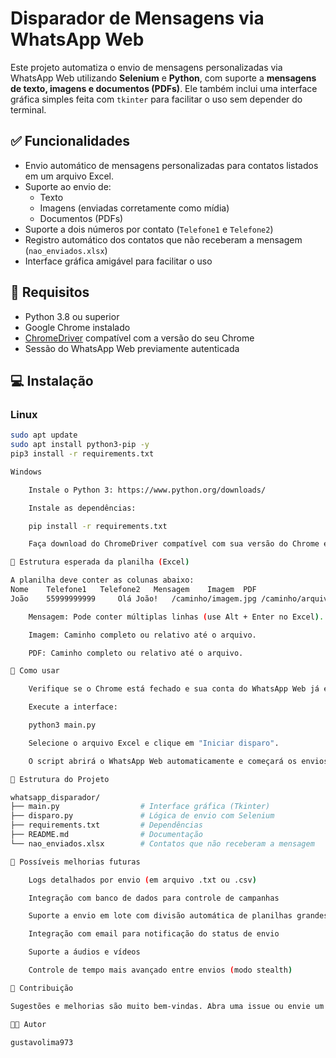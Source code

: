 # Disparador de Mensagens via WhatsApp Web

Este projeto automatiza o envio de mensagens personalizadas via WhatsApp Web utilizando **Selenium** e **Python**, com suporte a **mensagens de texto, imagens e documentos (PDFs)**. Ele também inclui uma interface gráfica simples feita com `tkinter` para facilitar o uso sem depender do terminal.

## ✅ Funcionalidades

- Envio automático de mensagens personalizadas para contatos listados em um arquivo Excel.
- Suporte ao envio de:
  - Texto
  - Imagens (enviadas corretamente como mídia)
  - Documentos (PDFs)
- Suporte a dois números por contato (`Telefone1` e `Telefone2`)
- Registro automático dos contatos que não receberam a mensagem (`nao_enviados.xlsx`)
- Interface gráfica amigável para facilitar o uso

## 🧰 Requisitos

- Python 3.8 ou superior
- Google Chrome instalado
- [ChromeDriver](https://sites.google.com/chromium.org/driver/) compatível com a versão do seu Chrome
- Sessão do WhatsApp Web previamente autenticada

## 💻 Instalação

### Linux

```bash
sudo apt update
sudo apt install python3-pip -y
pip3 install -r requirements.txt

Windows

    Instale o Python 3: https://www.python.org/downloads/

    Instale as dependências:

    pip install -r requirements.txt

    Faça download do ChromeDriver compatível com sua versão do Chrome e adicione ao PATH do sistema.

📄 Estrutura esperada da planilha (Excel)

A planilha deve conter as colunas abaixo:
Nome	Telefone1	Telefone2	Mensagem	Imagem	PDF
João	55999999999		Olá João!	/caminho/imagem.jpg	/caminho/arquivo.pdf

    Mensagem: Pode conter múltiplas linhas (use Alt + Enter no Excel).

    Imagem: Caminho completo ou relativo até o arquivo.

    PDF: Caminho completo ou relativo até o arquivo.

🚀 Como usar

    Verifique se o Chrome está fechado e sua conta do WhatsApp Web já está logada.

    Execute a interface:

    python3 main.py

    Selecione o arquivo Excel e clique em "Iniciar disparo".

    O script abrirá o WhatsApp Web automaticamente e começará os envios.

📁 Estrutura do Projeto

whatsapp_disparador/
├── main.py                  # Interface gráfica (Tkinter)
├── disparo.py               # Lógica de envio com Selenium
├── requirements.txt         # Dependências
├── README.md                # Documentação
└── nao_enviados.xlsx        # Contatos que não receberam a mensagem

🧠 Possíveis melhorias futuras

    Logs detalhados por envio (em arquivo .txt ou .csv)

    Integração com banco de dados para controle de campanhas

    Suporte a envio em lote com divisão automática de planilhas grandes

    Integração com email para notificação do status de envio

    Suporte a áudios e vídeos

    Controle de tempo mais avançado entre envios (modo stealth)

🤝 Contribuição

Sugestões e melhorias são muito bem-vindas. Abra uma issue ou envie um pull request!

🧑‍💻 Autor

gustavolima973
